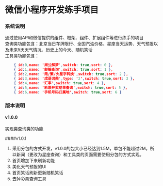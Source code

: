 # 微信小程序开发练手项目
### 系统说明
通过使用API和微信提供的组件、框架、组件、扩展组件等进行练手的项目  
查询类功能包含：北京当日车牌限行、全国汽油价格、星座当天运势、天气预报以及未来5天天气情况、历史上的今天、随机笑话  
工具类功能包含：
```json
    { id:0,name: '周公解梦',switch: true,sort: 0 },
    { id:1,name: '邮编查询',switch: true,sort: 1 },
    { id:2,name: '简/繁/火星字转换',switch: true,sort: 2 },
    { id:3,name: '成语词典',type: '2',switch: true,sort: 3 },
    { id:4,name: '汇率',switch: true,sort: 4 },
    { id:5,name: '彩票开奖结果查询',switch: true,sort: 5 },
    { id:6,name: '手机号码归属地',switch: true,sort: 6 }
```
### 版本说明
#### v1.0.0
实现类查询类的功能

####v1.0.1
1. 采用分包的方式开发，v1.0.0的包大小已经达到1.5M，单包不能超过2M，所以新闻（更改为星座查询）和工具类的页面需要使用分包的方式实现。
2. 首页增加下来刷新功能
3. 美化天气预报的UI
4. 首页笑话刷新更新随机笑话
5. 去掉彩票查询工具